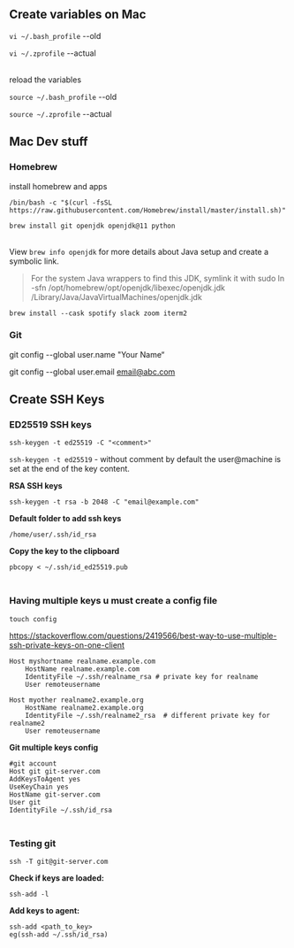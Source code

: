 ## Create variables on Mac

```vi ~/.bash_profile``` --old

```vi ~/.zprofile``` --actual

<br> reload the variables


```source ~/.bash_profile``` --old

```source ~/.zprofile``` --actual

## Mac Dev stuff

### Homebrew

install homebrew and apps

```/bin/bash -c "$(curl -fsSL https://raw.githubusercontent.com/Homebrew/install/master/install.sh)"```

``` brew install git openjdk openjdk@11 python ```


<br> View ``` brew info openjdk ``` for more details about Java setup and create a symbolic link.
 
>For the system Java wrappers to find this JDK, symlink it with
>  sudo ln -sfn /opt/homebrew/opt/openjdk/libexec/openjdk.jdk /Library/Java/JavaVirtualMachines/openjdk.jdk


``` brew install --cask spotify slack zoom iterm2 ```

### Git
git config --global user.name "Your Name“

git config --global user.email email@abc.com


## Create SSH Keys

### ED25519 SSH keys

```ssh-keygen -t ed25519 -C "<comment>"```

```ssh-keygen -t ed25519``` - without comment by default the user@machine is set at the end of the key content.


**RSA SSH keys**

```ssh-keygen -t rsa -b 2048 -C "email@example.com"```


**Default folder to add ssh keys**

```/home/user/.ssh/id_rsa```

**Copy the key to the clipboard**

```pbcopy < ~/.ssh/id_ed25519.pub```

 
### <br>Having multiple keys u must create a config file

```
touch config
```

https://stackoverflow.com/questions/2419566/best-way-to-use-multiple-ssh-private-keys-on-one-client


```
Host myshortname realname.example.com
    HostName realname.example.com
    IdentityFile ~/.ssh/realname_rsa # private key for realname
    User remoteusername
  
Host myother realname2.example.org
    HostName realname2.example.org
    IdentityFile ~/.ssh/realname2_rsa  # different private key for realname2
    User remoteusername
```
    
    
**Git multiple keys config**

```
#git account  
Host git git-server.com  
AddKeysToAgent yes  
UseKeyChain yes  
HostName git-server.com  
User git  
IdentityFile ~/.ssh/id_rsa  
```

### <br>Testing git


```ssh -T git@git-server.com```

**Check if keys are loaded:**

```ssh-add -l```

**Add keys to agent:**

```
ssh-add <path_to_key> 
eg(ssh-add ~/.ssh/id_rsa)
```

